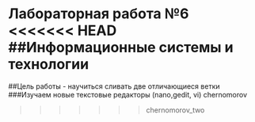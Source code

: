 Лабораторная работа №6
<<<<<<< HEAD
##Информационные системы и технологии
=======

##Цель работы - научиться сливать две отличающиеся ветки
###Изучаем новые текстовые редакторы (nano,gedit, vi)
chernomorov
>>>>>>> chernomorov_two
